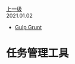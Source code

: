 <div class="extend-header">
<div class="info">
<a class="back" href="./">上一级</a>
<div class="mini">
<span>2021.01.02</span>
</div>
</div>
<div class="content">

<div class="custom-block links">
<ul class="desc">
<li><a href="undefined">Gulp Grunt</a></li>
</ul>
</div>
</div>
</div>
<div class="content-header">
<h1>任务管理工具</h1>
</div>

